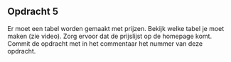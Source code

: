 ## Opdracht 5
Er moet een tabel worden gemaakt met prijzen. Bekijk welke tabel je moet maken (zie video). Zorg ervoor dat de prijslijst op de homepage komt.
Commit de opdracht met in het commentaar het nummer van deze opdracht. 

